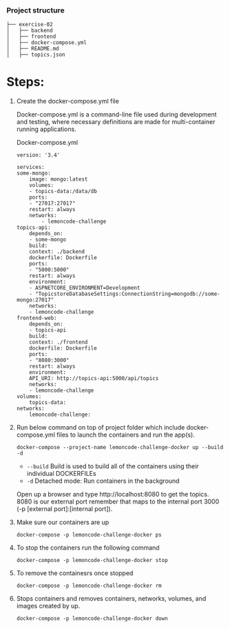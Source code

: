 
### Project structure 

```
├── exercise-02
│   ├── backend
│   ├── frontend
│   ├── docker-compose.yml
│   ├── README.md
│   ├── topics.json
```

# Steps:
1. Create the docker-compose.yml file

    Docker-compose.yml is a command-line file used during development and testing, where necessary definitions are made for multi-container running applications.

    Docker-compose.yml
    ```
    version: '3.4'

    services:
    some-mongo:
        image: mongo:latest
        volumes:
        - topics-data:/data/db
        ports:
        - "27017:27017"
        restart: always
        networks: 
            - lemoncode-challenge
    topics-api:
        depends_on:
        - some-mongo
        build: 
        context: ./backend
        dockerfile: Dockerfile
        ports:
        - "5000:5000"
        restart: always
        environment:
        - ASPNETCORE_ENVIRONMENT=Development
        - "TopicstoreDatabaseSettings:ConnectionString=mongodb://some-mongo:27017"
        networks: 
        - lemoncode-challenge
    frontend-web:
        depends_on:
        - topics-api
        build: 
        context: ./frontend
        dockerfile: Dockerfile
        ports:
        - "8080:3000"
        restart: always
        environment:
        API_URI: http://topics-api:5000/api/topics      
        networks: 
        - lemoncode-challenge
    volumes:
        topics-data:
    networks:
        lemoncode-challenge:
    ```

2. Run below command on top of project folder which include docker-compose.yml files to launch the containers and run the app(s).

    ```
    docker-compose --project-name lemoncode-challenge-docker up --build -d
    ```
   
    - `--build` Build is used to build all of the containers using their individual DOCKERFILEs 
    - `-d` Detached mode: Run containers in the background

    Open up a browser and type http://localhost:8080 to get the topics. 8080 is our external port remember that maps to the internal port 3000 (-p [external port]:[internal port]).

2. Make sure our containers are up
    ```
    docker-compose -p lemoncode-challenge-docker ps
    ```
3. To stop the containers run the following command
    ```
    docker-compose -p lemoncode-challenge-docker stop
    ```
4. To remove the containesrs once stopped
    ```
    docker-compose -p lemoncode-challenge-docker rm
    ```
5. Stops containers and removes containers, networks, volumes, and images created by up.
  
    ```
    docker-compose -p lemoncode-challenge-docker down
    ```
